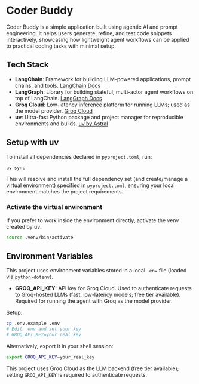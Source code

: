 # Coder Buddy
Coder Buddy is a simple application built using agentic AI and prompt engineering. It helps users generate, refine, and test code snippets interactively, showcasing how lightweight agent workflows can be applied to practical coding tasks with minimal setup.

## Tech Stack
- **LangChain**: Framework for building LLM-powered applications, prompt chains, and tools. [LangChain Docs](https://python.langchain.com)
- **LangGraph**: Library for building stateful, multi-actor agent workflows on top of LangChain. [LangGraph Docs](https://langchain-ai.github.io/langgraph/)
- **Groq Cloud**: Low-latency inference platform for running LLMs; used as the model provider. [Groq Cloud](https://groq.com)
- **uv**: Ultra-fast Python package and project manager for reproducible environments and builds. [uv by Astral](https://github.com/astral-sh/uv)

## Setup with uv
To install all dependencies declared in `pyproject.toml`, run:

```bash
uv sync
```

This will resolve and install the full dependency set (and create/manage a virtual environment) specified in `pyproject.toml`, ensuring your local environment matches the project requirements.

### Activate the virtual environment
If you prefer to work inside the environment directly, activate the venv created by uv:

```bash
source .venv/bin/activate
```

## Environment Variables
This project uses environment variables stored in a local `.env` file (loaded via `python-dotenv`).

- **GROQ_API_KEY**: API key for Groq Cloud. Used to authenticate requests to Groq-hosted LLMs (fast, low-latency models; free tier available). Required for running the agent with Groq as the model provider.

Setup:

```bash
cp .env.example .env
# Edit .env and set your key
# GROQ_API_KEY=your_real_key
```

Alternatively, export it in your shell session:

```bash
export GROQ_API_KEY=your_real_key
```

This project uses Groq Cloud as the LLM backend (free tier available); setting `GROQ_API_KEY` is required to authenticate requests.
